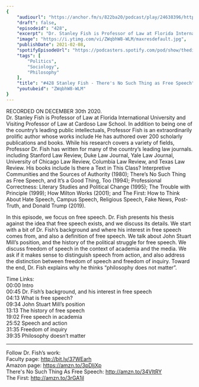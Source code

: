 ```yaml
---
{
	"audiourl": "https://anchor.fm/s/822ba20/podcast/play/24638396/https%3A%2F%2Fd3ctxlq1ktw2nl.cloudfront.net%2Fstaging%2F2021-0-1%2F6e66cc05-198a-5d1f-dd7d-8e80db5d94b3.m4a",
	"draft": false,
	"episodeid": "428",
	"excerpt": "Dr. Stanley Fish is Professor of Law at Florida International University and Visiting Professor of Law at Cardoso Law School. In addition to being one of the country’s leading public intellectuals, Professor Fish is an extraordinarily prolific author whose works include He has authored over 200 scholarly publications and books. While his research covers a variety of fields, Professor Dr. Fish has written for many of the country’s leading law journals. including Stanford Law Review, Duke Law Journal, Yale Law Journal, University of Chicago Law Review, Columbia Law Review, and Texas Law Review. His books include Is there a Text in This Class? Interpretive Communities and the Sources of Authority (1980); There’s No Such Thing as Free Speech, and It’s a Good Thing, Too (1994); Professional Correctness: Literary Studies and Political Change (1995); The Trouble with Principle (1999); How Milton Works (2001); and The First: How to Think About Hate Speech, Campus Speech, Religious Speech, Fake News, Post-Truth, and Donald Trump (2019).",
	"image": "https://i.ytimg.com/vi/ZWqbhW8-WLM/maxresdefault.jpg",
	"publishDate": 2021-02-08,
	"spotifyEpisodeUrl": "https://podcasters.spotify.com/pod/show/thedissenter/episodes/428-Stanley-Fish---Theres-No-Such-Thing-as-Free-Speech-eoedfs",
	"tags": [
		"Politics",
		"Sociology",
		"Philosophy"
	],
	"title": "#428 Stanley Fish - There's No Such Thing as Free Speech",
	"youtubeid": "ZWqbhW8-WLM"
}
---
```

RECORDED ON DECEMBER 30th 2020.  
Dr. Stanley Fish is Professor of Law at Florida International University and Visiting Professor of Law at Cardoso Law School. In addition to being one of the country’s leading public intellectuals, Professor Fish is an extraordinarily prolific author whose works include He has authored over 200 scholarly publications and books. While his research covers a variety of fields, Professor Dr. Fish has written for many of the country’s leading law journals. including Stanford Law Review, Duke Law Journal, Yale Law Journal, University of Chicago Law Review, Columbia Law Review, and Texas Law Review. His books include Is there a Text in This Class? Interpretive Communities and the Sources of Authority (1980); There’s No Such Thing as Free Speech, and It’s a Good Thing, Too (1994); Professional Correctness: Literary Studies and Political Change (1995); The Trouble with Principle (1999); How Milton Works (2001); and The First: How to Think About Hate Speech, Campus Speech, Religious Speech, Fake News, Post-Truth, and Donald Trump (2019).

In this episode, we focus on free speech. Dr. Fish presents his thesis against the idea that free speech exists, and we discuss its details. We start with a bit of Dr. Fish’s background and where his interest in free speech comes from, and also a definition of free speech. We talk about John Stuart Mill’s position, and the history of the political struggle for free speech. We discuss freedom of speech in the context of academia and the media. We ask if it makes sense to distinguish speech from action, and also address the distinction between freedom of speech and freedom of inquiry. Toward the end, Dr. Fish explains why he thinks “philosophy does not matter”.

Time Links:  
<time>00:00</time> Intro  
<time>00:45</time> Dr. Fish’s background, and his interest in free speech  
<time>04:13</time> What is free speech?  
<time>09:34</time> John Stuart Mill’s position  
<time>13:13</time> The history of free speech  
<time>19:02</time> Free speech in academia  
<time>25:52</time> Speech and action  
<time>31:35</time> Freedom of inquiry  
<time>39:35</time> Philosophy doesn’t matter

---

Follow Dr. Fish’s work:  
Faculty page: http://bit.ly/37WEarh  
Amazon page: https://amzn.to/3pDIjXp  
There's No Such Thing As Free Speech: http://amzn.to/34VItRY  
The First: http://amzn.to/3rGA1jl
